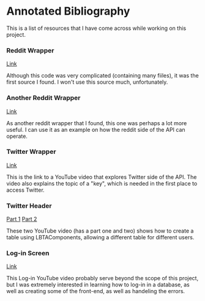# Annotated Bibliography

This is a list of resources that I have come across while working on this project.

### Reddit Wrapper

[Link](https://github.com/kishikawakatsumi/reddift)

Although this code was very complicated (containing many fiiles), it was the first source I found. I won't use this source much, unfortunately.


### Another Reddit Wrapper

[Link](https://github.com/sonsongithub/reddift)

As another reddit wrapper that I found, this one was perhaps a lot more useful. I can use it as an example on how the reddit side of the API can operate.



### Twitter Wrapper

[Link](https://www.youtube.com/watch?v=4ixsaChnjnc&t=1059s)

This is the link to a YouTube video that explores Twitter side of the API. The video also explains the topic of a "key", which is needed in the first place to access Twitter.



### Twitter Header

[Part 1](https://www.youtube.com/watch?v=2fcf9yFe944)
[Part 2](https://www.youtube.com/watch?v=9ZCoLepLu0w)

These two YouTube video (has a part one and two) shows how to create a table using  LBTAComponents, allowing a different table for different users.



### Log-in Screen

[Link](https://www.youtube.com/watch?v=1HN7usMROt8&t=4684s)

This Log-in YouTube video probably serve beyond the scope of this project, but I was extremely interested in learning  how to log-in in a database, as well as creating some of the front-end, as well as handeling the errors.
